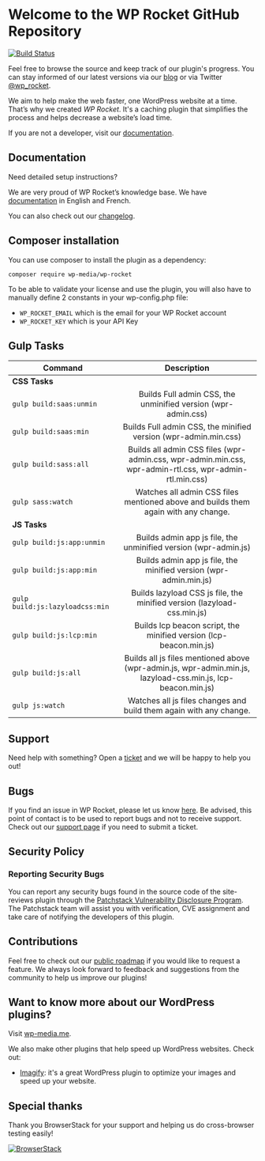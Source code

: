 # Welcome to the WP Rocket GitHub Repository

[![Build Status](https://travis-ci.com/wp-media/wp-rocket.svg?branch=master)](https://travis-ci.com/wp-media/wp-rocket)

Feel free to browse the source and keep track of our plugin's progress. You can stay informed of our latest versions via our [blog](https://wp-rocket.me/blog/?utm_source=github&utm_medium=wp_rocket_profile) or via Twitter [@wp_rocket](https://twitter.com/wp_rocket).

We aim to help make the web faster, one WordPress website at a time. That’s why we created *WP Rocket*. It's a caching plugin that simplifies the process and helps decrease a website’s load time.

If you are not a developer, visit our [documentation](http://docs.wp-rocket.me/?utm_source=github&utm_medium=wp_rocket_profile).

## Documentation

Need detailed setup instructions?

We are very proud of WP Rocket’s knowledge base.
We have [documentation](http://docs.wp-rocket.me/?utm_source=github&utm_medium=wp_rocket_profile) in English and French.

You can also check out our [changelog](https://wp-rocket.me/changelog/?utm_source=github&utm_medium=wp_rocket_profile).

## Composer installation

You can use composer to install the plugin as a dependency:

```
composer require wp-media/wp-rocket
```

To be able to validate your license and use the plugin, you will also have to manually define 2 constants in your wp-config.php file:

- `WP_ROCKET_EMAIL` which is the email for your WP Rocket account
- `WP_ROCKET_KEY` which is your API Key

## Gulp Tasks

| Command                         |                                                 Description                                                  |
|---------------------------------|:------------------------------------------------------------------------------------------------------------:|
| **CSS Tasks**                   |                                                                                                              |
| `gulp build:saas:unmin`         |                        Builds Full admin CSS, the unminified version (wpr-admin.css)                         |
| `gulp build:saas:min`           |                       Builds Full admin CSS, the minified version (wpr-admin.min.css)                        |
| `gulp build:sass:all`           |   Builds all admin CSS files (wpr-admin.css, wpr-admin.min.css, wpr-admin-rtl.css, wpr-admin-rtl.min.css)    |
| `gulp sass:watch`               |              Watches all admin CSS files mentioned above and builds them again with any change.              |
| **JS Tasks**                    |                                                                                                              |
| `gulp build:js:app:unmin`       |                       Builds admin app js file, the unminified version (wpr-admin.js)                        |
| `gulp build:js:app:min`         |                      Builds admin app js file, the minified version (wpr-admin.min.js)                       |
| `gulp build:js:lazyloadcss:min` |                   Builds lazyload CSS js file, the minified version (lazyload-css.min.js)                    |
| `gulp build:js:lcp:min`         |                      Builds lcp beacon script, the minified version (lcp-beacon.min.js)                      |
| `gulp build:js:all`             | Builds all js files mentioned above (wpr-admin.js, wpr-admin.min.js, lazyload-css.min.js, lcp-beacon.min.js) |
| `gulp js:watch`                 |                      Watches all js files changes and build them again with any change.                      |


## Support

Need help with something? Open a [ticket](https://wp-rocket.me/support/?utm_source=github&utm_medium=wp_rocket_profile) and we will be happy to help you out!

## Bugs

If you find an issue in WP Rocket, please let us know [here](https://github.com/wp-media/wp-rocket/issues).
Be advised, this point of contact is to be used to report bugs and not to receive support. 
Check out our [support page](https://wp-rocket.me/support/?utm_source=github&utm_medium=wp_rocket_profile) if you need to submit a ticket. 

## Security Policy  
  
### Reporting Security Bugs  
  
You can report any security bugs found in the source code of the site-reviews plugin through the [Patchstack Vulnerability Disclosure Program](https://patchstack.com/database/vdp/wp-rocket). The Patchstack team will assist you with verification, CVE assignment and take care of notifying the developers of this plugin.

## Contributions

Feel free to check out our [public roadmap](https://trello.com/b/CrUcz6Jy/wp-rocket-roadmap) if you would like to request a feature. We always look forward to feedback and suggestions from the community to help us improve our plugins!

## Want to know more about our WordPress plugins? 

Visit [wp-media.me](https://wp-media.me/?utm_source=github&utm_medium=wp_rocket_profile). 

We also make other plugins that help speed up WordPress websites. Check out:

* [Imagify](https://imagify.io): it's a great WordPress plugin to optimize your images and speed up your website.

## Special thanks

Thank you BrowserStack for your support and helping us do cross-browser testing easily!

[![BrowserStack](https://raw.githubusercontent.com/wp-media/wp-rocket/trunk/bin/browserstack.png)](https://browserstack.com)

